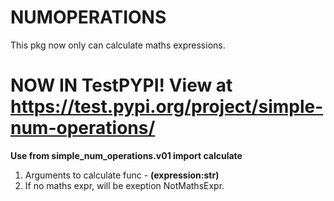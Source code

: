 # NUMOPERATIONS
This pkg now only can calculate maths expressions.

# NOW IN TestPYPI! View at https://test.pypi.org/project/simple-num-operations/

**Use from simple_num_operations.v01 import calculate**
1. Arguments to calculate func - **(expression:str)**
2. If no maths expr, will be exeption NotMathsExpr.
